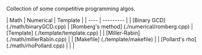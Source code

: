 Collection of some competitive programming algos.

| Math | Numerical | Template |
| ---- | --------- |
| [Binary GCD] (./math/binaryGCD.cpp) | [Romberg's method] (./numerical/romberg.cpp) | [Template] (./template/template.cpp) |
| [Miller-Rabin] (./math/millerRabin.cpp) | | [Makefile] (./template/makefile) |
| [Pollard's rho] (./math/rhoPollard.cpp) | | |
